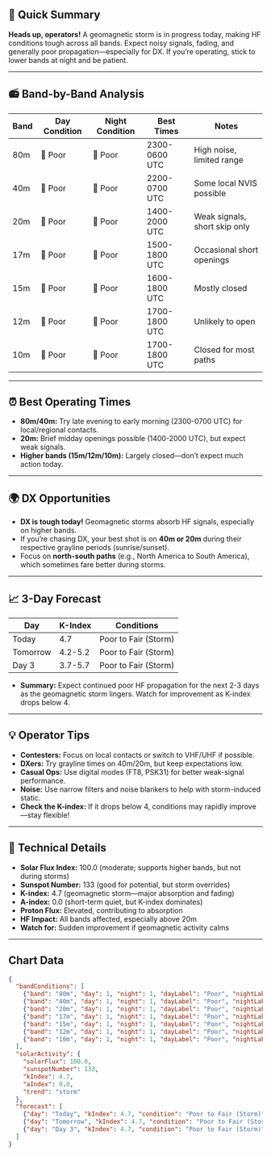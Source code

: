 ## 🎯 Quick Summary

**Heads up, operators!** A geomagnetic storm is in progress today, making HF conditions tough across all bands. Expect noisy signals, fading, and generally poor propagation—especially for DX. If you’re operating, stick to lower bands at night and be patient.

---

## 📻 Band-by-Band Analysis

| Band | Day Condition | Night Condition | Best Times | Notes |
|------|---------------|-----------------|------------|-------|
| 80m  | 🔴 Poor       | 🔴 Poor         | 2300-0600 UTC | High noise, limited range |
| 40m  | 🔴 Poor       | 🔴 Poor         | 2200-0700 UTC | Some local NVIS possible |
| 20m  | 🔴 Poor       | 🔴 Poor         | 1400-2000 UTC | Weak signals, short skip only |
| 17m  | 🔴 Poor       | 🔴 Poor         | 1500-1800 UTC | Occasional short openings |
| 15m  | 🔴 Poor       | 🔴 Poor         | 1600-1800 UTC | Mostly closed |
| 12m  | 🔴 Poor       | 🔴 Poor         | 1700-1800 UTC | Unlikely to open |
| 10m  | 🔴 Poor       | 🔴 Poor         | 1700-1800 UTC | Closed for most paths |

---

## ⏰ Best Operating Times

- **80m/40m:** Try late evening to early morning (2300-0700 UTC) for local/regional contacts.
- **20m:** Brief midday openings possible (1400-2000 UTC), but expect weak signals.
- **Higher bands (15m/12m/10m):** Largely closed—don’t expect much action today.

---

## 🌍 DX Opportunities

- **DX is tough today!** Geomagnetic storms absorb HF signals, especially on higher bands.
- If you’re chasing DX, your best shot is on **40m or 20m** during their respective grayline periods (sunrise/sunset).
- Focus on **north-south paths** (e.g., North America to South America), which sometimes fare better during storms.

---

## 📈 3-Day Forecast

| Day      | K-Index | Conditions         |
|----------|---------|-------------------|
| Today    | 4.7     | Poor to Fair (Storm) |
| Tomorrow | 4.2-5.2 | Poor to Fair (Storm) |
| Day 3    | 3.7-5.7 | Poor to Fair (Storm) |

- **Summary:** Expect continued poor HF propagation for the next 2-3 days as the geomagnetic storm lingers. Watch for improvement as K-index drops below 4.

---

## 💡 Operator Tips

- **Contesters:** Focus on local contacts or switch to VHF/UHF if possible.
- **DXers:** Try grayline times on 40m/20m, but keep expectations low.
- **Casual Ops:** Use digital modes (FT8, PSK31) for better weak-signal performance.
- **Noise:** Use narrow filters and noise blankers to help with storm-induced static.
- **Check the K-index:** If it drops below 4, conditions may rapidly improve—stay flexible!

---

## 🔬 Technical Details

- **Solar Flux Index:** 100.0 (moderate; supports higher bands, but not during storms)
- **Sunspot Number:** 133 (good for potential, but storm overrides)
- **K-index:** 4.7 (geomagnetic storm—major absorption and fading)
- **A-index:** 0.0 (short-term quiet, but K-index dominates)
- **Proton Flux:** Elevated, contributing to absorption
- **HF Impact:** All bands affected, especially above 20m
- **Watch for:** Sudden improvement if geomagnetic activity calms

---

## Chart Data
```json
{
  "bandConditions": [
    {"band": "80m", "day": 1, "night": 1, "dayLabel": "Poor", "nightLabel": "Poor"},
    {"band": "40m", "day": 1, "night": 1, "dayLabel": "Poor", "nightLabel": "Poor"},
    {"band": "20m", "day": 1, "night": 1, "dayLabel": "Poor", "nightLabel": "Poor"},
    {"band": "17m", "day": 1, "night": 1, "dayLabel": "Poor", "nightLabel": "Poor"},
    {"band": "15m", "day": 1, "night": 1, "dayLabel": "Poor", "nightLabel": "Poor"},
    {"band": "12m", "day": 1, "night": 1, "dayLabel": "Poor", "nightLabel": "Poor"},
    {"band": "10m", "day": 1, "night": 1, "dayLabel": "Poor", "nightLabel": "Poor"}
  ],
  "solarActivity": {
    "solarFlux": 100.0,
    "sunspotNumber": 133,
    "kIndex": 4.7,
    "aIndex": 0.0,
    "trend": "storm"
  },
  "forecast": [
    {"day": "Today", "kIndex": 4.7, "condition": "Poor to Fair (Storm)"},
    {"day": "Tomorrow", "kIndex": 4.7, "condition": "Poor to Fair (Storm)"},
    {"day": "Day 3", "kIndex": 4.7, "condition": "Poor to Fair (Storm)"}
  ]
}
```